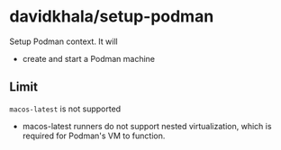 # davidkhala/setup-podman

Setup Podman context. It will

- create and start a Podman machine

## Limit

`macos-latest` is not supported

- macos-latest runners do not support nested virtualization, which is required for Podman's VM to function.

